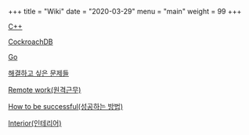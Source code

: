 +++
title = "Wiki"
date = "2020-03-29"
menu = "main"
weight = 99
+++

[C++](/c++)

[CockroachDB](/cockroachdb)

[Go](/go)

[해결하고 싶은 문제들](/problems-want-to-solve)

[Remote work(원격근무)](/remote-work)

[How to be successful(성공하는 방법)](/how-to-be-successful)

[Interior(인테리어)](/interior)
